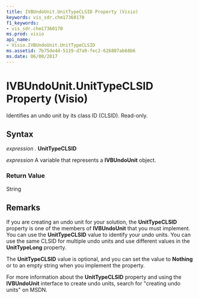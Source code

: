 ```yaml
---
title: IVBUndoUnit.UnitTypeCLSID Property (Visio)
keywords: vis_sdr.chm17360170
f1_keywords:
- vis_sdr.chm17360170
ms.prod: visio
api_name:
- Visio.IVBUndoUnit.UnitTypeCLSID
ms.assetid: 7b75de4d-5119-d7a9-fec2-626807ab68b6
ms.date: 06/08/2017
---
```



# IVBUndoUnit.UnitTypeCLSID Property (Visio)

Identifies an undo unit by its class ID (CLSID). Read-only.


## Syntax

 _expression_ . **UnitTypeCLSID**

 _expression_ A variable that represents a **IVBUndoUnit** object.


### Return Value

String


## Remarks

If you are creating an undo unit for your solution, the  **UnitTypeCLSID** property is one of the members of **IVBUndoUnit** that you must implement. You can use the **UnitTypeCLSID** value to identify your undo units. You can use the same CLSID for multiple undo units and use different values in the **UnitTypeLong** property.

The  **UnitTypeCLSID** value is optional, and you can set the value to **Nothing** or to an empty string when you implement the property.

For more information about the  **UnitTypeCLSID** property and using the **IVBUndoUnit** interface to create undo units, search for "creating undo units" on MSDN.


